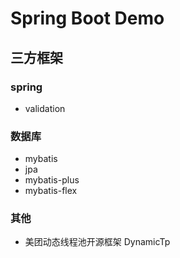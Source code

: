 # Spring Boot Demo


## 三方框架

### spring

- validation

### 数据库

- mybatis
- jpa
- mybatis-plus
- mybatis-flex

### 其他

- 美团动态线程池开源框架 DynamicTp

